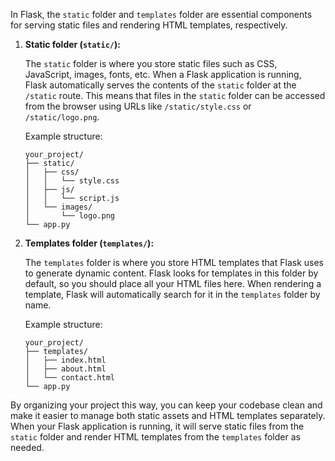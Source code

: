 In Flask, the `static` folder and `templates` folder are essential components for serving static files and rendering HTML templates, respectively.

1. **Static folder (`static/`):**
   
   The `static` folder is where you store static files such as CSS, JavaScript, images, fonts, etc. When a Flask application is running, Flask automatically serves the contents of the `static` folder at the `/static` route. This means that files in the `static` folder can be accessed from the browser using URLs like `/static/style.css` or `/static/logo.png`.

   Example structure:
   ```
   your_project/
   ├── static/
   │   ├── css/
   │   │   └── style.css
   │   ├── js/
   │   │   └── script.js
   │   └── images/
   │       └── logo.png
   └── app.py
   ```

2. **Templates folder (`templates/`):**

   The `templates` folder is where you store HTML templates that Flask uses to generate dynamic content. Flask looks for templates in this folder by default, so you should place all your HTML files here. When rendering a template, Flask will automatically search for it in the `templates` folder by name.

   Example structure:
   ```
   your_project/
   ├── templates/
   │   ├── index.html
   │   ├── about.html
   │   └── contact.html
   └── app.py
   ```

By organizing your project this way, you can keep your codebase clean and make it easier to manage both static assets and HTML templates separately. When your Flask application is running, it will serve static files from the `static` folder and render HTML templates from the `templates` folder as needed.
